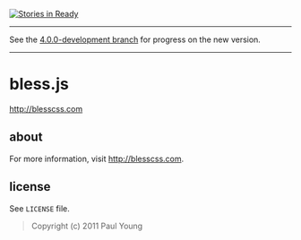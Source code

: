 [![Stories in Ready](http://badge.waffle.io/paulyoung/bless.js.png)](http://waffle.io/paulyoung/bless.js)  
***
See the [4.0.0-development branch](https://github.com/paulyoung/bless.js/tree/4.0.0-development) for
progress on the new version.
***

bless.js
=======

<http://blesscss.com>

about
-----

For more information, visit <http://blesscss.com>.

license
-------

See `LICENSE` file.

> Copyright (c) 2011 Paul Young
